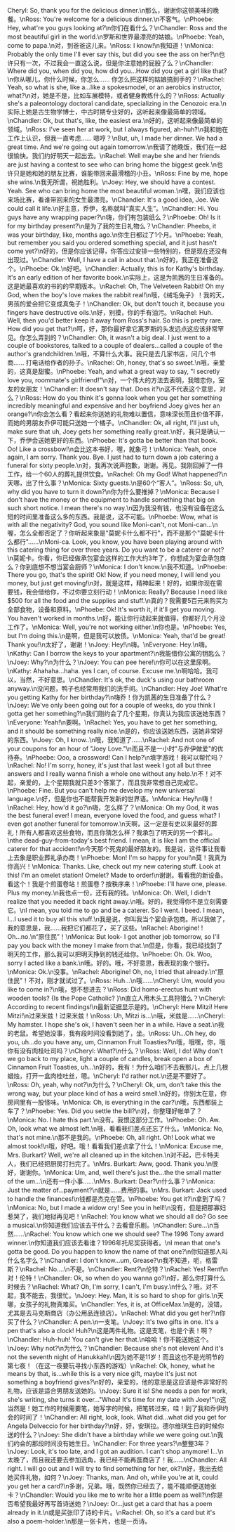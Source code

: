 Cheryl: So, thank you for the delicious dinner.\n那么，谢谢你这顿美味的晚餐。\nRoss: You're welcome for a delicious dinner.\n不客气。\nPhoebe: Hey, what're you guys looking at?\n你们在看什么？\nChandler: Ross and the most beautiful girl in the world.\n罗斯和世界最漂亮的姑娘。\nPhoebe: Yeah, come to papa.\n对，到爸爸这儿来。\nRoss: I know!\n我知道！\nMonica: Probably the only time I'll ever say this, but did you see the ass on her?\n也许只有一次，不过我会一直这么说，但是你注意她的屁股了么？\nChandler: Where did you, when did you, how did you...How did you get a girl like that?\n你从哪儿，你什么时候，你怎么...... 你怎么把这样的姑娘搞到手的？\nRachel: Yeah, so what is she, like a...like a spokesmodel, or an aerobics instructor, what?\n对，她是不是，比如车展模特，或者健身教练什么的？\nRoss: Actually she's a paleontology doctoral candidate, specializing in the Cenozoic era.\n实际上她是古生物学博士，中古时期专业好的，这听起来像最简单的领域。\nChandler: Ok, but that's, like, the easiest era.\n好的，这听起来像最简单的领域。\nRoss: I've seen her at work, but I always figured, ah-huh?\n我和她在工作上认识，但我一直考虑...... 嗯哼？\nBut, uh, I made her dinner. We had a great time. And we're going out again tomorrow.\n我请了她晚饭，我们在一起很愉快。我们约好明天一起出去。\nRachel: Well maybe she and her friends are just having a contest to see who can bring home the biggest geek.\n也许只是她和她的朋友比赛，谁能带回来最滑稽的小丑。\nRoss: Fine by me, hope she wins.\n我无所谓，祝她胜利。\nJoey: Hey, we should have a contest. Yeah. See who can bring home the most beautiful woman.\n嘿，我们应该也来场比赛，看谁带回来的女生最漂亮。\nChandler: It's a good idea, Joe. We could call it life.\n好主意，乔伊，名称就叫“真实人生”。\nChandler: Hi. You guys have any wrapping paper?\n嗨，你们有包装纸么？\nPhoebe: Oh! Is it for my birthday present?\n是为了我的生日礼物么？\nChandler: Pheebs, it was your birthday, like, months ago.\n你生日都过了1个月。\nPhoebe: Yeah, but remember you said you ordered something special, and it just hasn't come yet?\n好的，但是你应该记得，你答应过安排一些特别的，但是现在还没有出现过。\nChandler: Well, I have a call in about that.\n好的，我正在准备这个。\nPhoebe: Ok.\n好吧。\nChandler: Actually, this is for Kathy's birthday. It's an early edition of her favorite book.\n实际上，这是为凯茜的生日准备的。这是她最喜欢的书的的早期版本。\nRachel: Oh, The Velveteen Rabbit! Oh my God, when the boy's love makes the rabbit real!\n哦，《绒毛兔子》！我的天，男孩的爱会把它变成真兔子！\nChandler: Ok, but don't touch it, because you fingers have destructive oils.\n好，别摸，你的手有油污。\nRachel: Huh. Well, then you'd better keep it away from Ross's hair. So this is pretty rare. How did you get that?\n呵，好，那你最好拿它离罗斯的头发远点这应该非常罕见。你怎么弄到的？\nChandler: Oh, it wasn't a big deal. I just went to a couple of bookstores, talked to a couple of dealers...called a couple of the author's grandchildren.\n哦，不算什么大事。我只是去几家书店，问几个书商...... 打电话给作者的孙子。\nRachel: Oh, honey, that's so sweet.\n哦，亲爱的，这真是甜蜜。\nPhoebe: Yeah, and what a great way to say, "I secretly love you, roommate's girlfriend!"\n对，一个伟大的方法去表明，我暗恋你，室友的女朋友！\nChandler: It doesn't say that. Does it?\n这不代表这个意思，对么？\nRoss: How do you think it's gonna look when you get her something incredibly meaningful and expensive and her boyfriend Joey gives her an orange?\n你会怎么看？看起来你送她的礼物难以置信，意味深长而且价值不菲，而她的男朋友乔伊可能只送她一个橘子。\nChandler: Ok, all right, I'll just uh, make sure that uh, Joey gets her something really great.\n好，我只是确认一下，乔伊会送她更好的东西。\nPhoebe: It's gotta be better than that book. Oo! Like a crossbow!\n会比这本书好，喔，就象弓！\nMonica: Yeah, once again, I am sorry. Thank you. Bye. I just had to turn down a job catering a funeral for sixty people.\n对，我再次说声抱歉，谢谢。再见。我刚回掉了一件工作，给一个60人的葬礼提供饮食。\nRachel: Oh my God! What happened?\n天哪，出了什么事？\nMonica: Sixty guests.\n是60个“客人”。\nRoss: So, uh, why did you have to turn it down?\n你为什么要推掉？\nMonica: Because I don't have the money or the equipment to handle something that big on such short notice. I mean there's no way.\n因为我没有钱，也没有设备在这么短的时间里准备这么多的东西。我是说，这不可能。\nPhoebe: Wow, what is with all the negativity? God, you sound like Moni-can't, not Moni-can...\n喔，怎么全都否定了？你听起来象是"莫妮卡什么都不行"，而不是那个"莫妮卡什么都行"......\nMoni-ca. Look, you know, you have been playing around with this catering thing for over three years. Do you want to be a caterer or not?\n莫妮卡。你看，你已经做承包宴会这样的工作大约3年了，你想成为宴会承包商么？你到底想不想当宴会厨师？\nMonica: I don't know.\n我不知道。\nPhoebe: There you go, that's the spirit! Ok! Now, if you need money, I will lend you money, but just get moving!\n对，就是这样，精神起来！好的，如果你现在需要钱，我会借给你，不过你要立刻行动！\nMonica: Really? Because I need like $500 for all the food and the supplies and stuff.\n真的？我需要5百元来购买为全部食物，设备和原料。\nPhoebe: Ok! It's worth it, if it'll get you moving. You haven't worked in months.\n好，能让你行动起来就值得，你都好几个月没工作了。\nMonica: Well, you're not working either.\n你也是。\nPhoebe: Yes, but I'm doing this.\n是啊，但是我可以放债。\nMonica: Yeah, that'd be great! Thank you!\n太好了，谢谢！\nJoey: Hey!\n嗨。\nEveryone: Hey.\n嗨。\nKathy: Can I borrow the keys to your apartment?\n我能借你公寓的钥匙么？\nJoey: Why?\n为什么？\nJoey: You can pee here!\n你可以在这里尿啊。\nKathy: Ahahaha...haha. yes I can, of course. Excuse me.\n啊哈哈。我可以，当然，不好意思。\nChandler: It's ok, the duck's using our bathroom anyway.\n没问题，鸭子也经常用我们的洗手间。\nChandler: Hey Joe! What're you getting Kathy for her birthday?\n嗨乔！你为凯茜的生日准备了什么？\nJoey: We've only been going out for a couple of weeks, do you think I gotta get her something?\n我们刚约会了几个星期，你真认为我应该送她东西？\nEveryone: Yeah!\n要啊。\nRachel: Yes, you have to get her something, and it should be something really nice.\n是的，你应该送她东西，送她非常好的东西。\nJoey: Oh, I know..\n哦，我知道了......\nRachel: And not one of your coupons for an hour of "Joey Love."\n而且不是一小时"与乔伊做爱"的优待券。\nPhoebe: Ooo, a crossword! Can I help?\n填字游戏！我可以帮忙吗？\nRachel: No! I'm sorry, honey, it's just that last week I got all but three answers and I really wanna finish a whole one without any help.\n不！对不起，亲爱的，上个星期我就只差3个答案了，而且我非常想自己完成它。\nPhoebe: Fine. But you can't help me develop my new universal language.\n好，但是你也不能帮我开发新的世界语。\nMonica: Hey!\n嗨！\nRachel: Hey, how'd it go?\n嗨，怎么样了？\nMonica: Oh my God, it was the best funeral ever! I mean, everyone loved the food, and guess what? I even got another funeral for tomorrow.\n天啊，这一定是有史以来最好的葬礼！所有人都喜欢这些食物，而且你猜怎么样？我承包了明天的另一个葬礼。\nthe dead-guy-from-today's best friend. I mean, it is like I am the official caterer for that accident!\n今天那个死鬼的最好朋友的。我是说，这件事让我看上去象是职业葬礼承办商！\nPhoebe: Mon! I'm so happy for you!\n莫！我真为你高兴！\nMonica: Thanks. Like, check out my new catering stuff. Look at this! I'm an omelet station! Omelet? Made to order!\n谢谢。看看我的新设备。看这个！我是个煎蛋卷站！煎蛋卷？按秩序来！\nPhoebe: I'll have one, please. Plus my money.\n我也点一份，还有我的钱。\nMonica: Oh. Well, I didn't realize that you needed it back right away.\n哦。好的，我觉得你不是立刻需要它。\nI mean, you told me to go and be a caterer. So I went. I beed. I mean, I...I used it to buy all this stuff.\n我是说，你叫我当个宴会承包商。所以我做了，我的意思是，我......我把它们都花了，买了这些。\nRachel: Aborigine! ! Oh...no.\n“原住民”！\nMonica: But look- I got another job tomorrow, so I'll pay you back with the money I make from that.\n但是，你看，我已经找到了明天的工作，那么我可以把明天挣到的钱还给你。\nPhoebe: Oh. Ok. Woo, sorry I acted like a bank.\n哦。好的。哦，不好意思，我表现的象个银行。\nMonica: Ok.\n没事。\nRachel: Aborigine! Oh, no, I tried that already.\n“原住民”！不对，刚才就试过了。\nRoss: Huh...\n哦......\nCheryl: Um, would you like to come in?\n哦，想不想进去？\nRoss: Did homo-erectus hunt with wooden tools? {Is the Pope Catholic? }\n直立人用木头工具狩猎么？\nCheryl: According to recent findings!\n最新证据显示是的。\nCheryl: Here Mitzi! Here Mitzi!\n过来米兹！过来米兹！\nRoss: Uh, Mitzi is...\n哦，米兹是......\nCheryl: My hamster. I hope she's ok, I haven't seen her in a while. Have a seat.\n我的老鼠。希望她没事，我有段时间没看到她了，坐。\nRoss: Uh...Oh hey, do you, uh...do you have any, um, Cinnamon Fruit Toasties?\n哦，哦嘿，你，哦你有没有肉桂吐司吗？\nCheryl: What?\n什么？\nRoss: Well, I do! Why don't we go back to my place, light a couple of candles, break open a box of Cinnamon Fruit Toasties, uh...\n好的，我有！为什么咱们不去我那儿，点上几根蜡烛，打开一盒肉桂吐丝，嗯。\nCheryl: I'd rather not.\n还是不要好了。\nRoss: Oh, yeah, why not?\n为什么？\nCheryl: Ok, um, don't take this the wrong way, but your place kind of has a weird smell.\n好的，你别太在意，你房间里有一股怪味。\nMonica: Oh, is everything in the car?\n哦，东西都装上车了？\nPhoebe: Yes. Did you settle the bill?\n对，你整理好帐单了？\nMonica: No. I hate this part.\n没有。我恨这部分工作。\nPhoebe: Oh. Aw. Oh, look what we almost left.\n哦，看看我们差点还忘了什么。\nMonica: No, that's not mine.\n那不是我的。\nPhoebe: Oh, all right. Oh! Look what we almost took!\n哦，好吧。哦！看看我们差点拿了什么！\nMonica: Excuse me, Mrs. Burkart? Well, we're all cleaned up in the kitchen.\n对不起，巴卡特夫人，我们已经把厨房打扫完了。\nMrs. Burkart: Aww, good. Thank you.\n很好，谢谢你。\nMonica: Um, and, well there's just the...the the small matter of the um...\n还有一件小事......\nMrs. Burkart: Dear?\n什么事？\nMonica: Just the matter of...payment?\n就是......费用的事。\nMrs. Burkart: Jack used to handle the finances!\n钱都是杰克在管。\nPhoebe: You get it?\n拿到了吗？\nMonica: No, but I made a widow cry! See you in hell!\n没有，但是把那寡妇惹哭了，我们地狱再见吧！\nRachel: You know what we should all do? Go see a musical.\n你知道我们应该去干什么？去看音乐剧。\nChandler: Sure...\n当然......\nRachel: You know which one we should see? The 1996 Tony award winner.\n你知道我们应该去看谁？1996年托尼奖获得者。\nI mean that one's gotta be good. Do you happen to know the name of that one?\n你知道那人叫什么名字么？\nChandler: I don't know...um, Grease?\n我不知道，呃，格雷斯？\nRachel: No....\n不是。\nChandler: Rent?\n伦特？\nRachel: Yes! Rent!\n对！伦特！\nChandler: Ok, so when do you wanna go?\n好，那么你打算什么时候去？\nRachel: What? Oh, I'm sorry, I can't, I'm busy.\n什么？哦，对不起，我不能去，我很忙。\nJoey: Hey. Man, it is so hard to shop for girls.\n天哪，女孩子的礼物真难买。\nChandler: Yes, it is, at OfficeMax.\n是的，没错，尤其是去马克斯商店（办公用品连锁店）。\nRachel: What did you get her?\n你买了什么？\nChandler: A pen.\n一支笔。\nJoey: It's two gifts in one. It's a pen that's also a clock! Huh?\n这是两件礼物。这是支笔，也是个表！啊？\nChandler: Huh-huh! You can't give her that.\n哈哈！你不能送她这个。\nJoey: Why not?\n为什么？\nChandler: Because she's not eleven! And it's not the seventh night of Hanukkah!\n因为她不是11岁！而且这也不是光明节的第七夜！（在这一夜要玩寻找小东西的游戏）\nRachel: Ok, honey, what he means by that, is...while this is a very nice gift, maybe it's just not something a boyfriend gives?\n好的，亲爱的，他的意思是这应该是件非常好的礼物，应该是适合男朋友送她的。\nJoey: Sure it is! She needs a pen for work, she's writing, she turns it over..."Whoa! It's time for my date with Joey!"\n这当然是！她工作的时候需要笔，她写字的时候，把笔转过来，哇！到了我和乔伊约会的时间了！\nChandler: All right, look, look. What did...what did you get for Angela Delveccio for her birthday?\n好，好，安琪拉。德尔维琪生日的时候你送的什么？\nJoey: She didn't have a birthday while we were going out.\n我们约会的那段时间没有她生日。\nChandler: For three years?\n整整3年？\nJoey: Look, it's too late, and I got an audition. I can't shop anymore! I...\n太晚了，而且我还要去参加选角，我已经不能再逛商店了！我......\nChandler: All right. I will go out and I will try to find something for her, ok?\n好，我出去给她买件礼物，如何？\nJoey: Thanks, man. And oh, while you're at it, could you get her a card?\n多谢，兄弟。哦，既然你已经去了，能不能顺便送她张卡？\nChandler: Would you like me to write her a little poem as well?\n你是否希望我最好再写首诗送她？\nJoey: Or...just get a card that has a poem already in it.\n或是买张印了诗的卡片。\nRachel: Oh, so it's a card but it's also a poem-holder.\n那是一张卡片，也是一页诗。
        